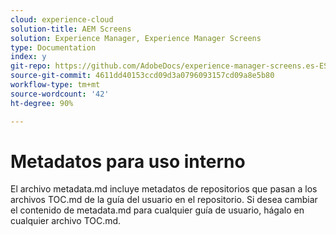 ```yaml
---
cloud: experience-cloud
solution-title: AEM Screens
solution: Experience Manager, Experience Manager Screens
type: Documentation
index: y
git-repo: https://github.com/AdobeDocs/experience-manager-screens.es-ES
source-git-commit: 4611dd40153ccd09d3a0796093157cd09a8e5b80
workflow-type: tm+mt
source-wordcount: '42'
ht-degree: 90%

---
```



# Metadatos para uso interno

El archivo metadata.md incluye metadatos de repositorios que pasan a los archivos TOC.md de la guía del usuario en el repositorio. Si desea cambiar el contenido de metadata.md para cualquier guía de usuario, hágalo en cualquier archivo TOC.md.
